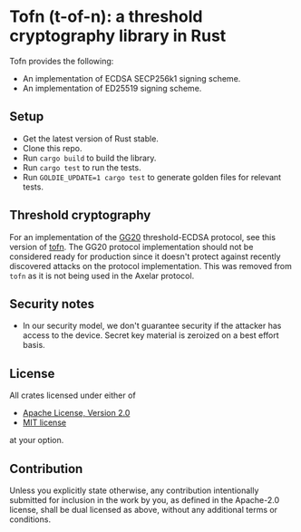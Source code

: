 # Tofn (t-of-n): a threshold cryptography library in Rust

Tofn provides the following:

* An implementation of ECDSA SECP256k1 signing scheme.
* An implementation of ED25519 signing scheme.

## Setup

* Get the latest version of Rust stable.
* Clone this repo.
* Run `cargo build` to build the library.
* Run `cargo test` to run the tests.
* Run `GOLDIE_UPDATE=1 cargo test` to generate golden files for relevant tests.

## Threshold cryptography

For an implementation of the [GG20](https://eprint.iacr.org/2020/540.pdf) threshold-ECDSA protocol,
see this version of [tofn](https://github.com/axelarnetwork/tofn/tree/0b441ed758ebed6726f7a2cf1ccce6a95c33152c). The GG20 protocol implementation should not be considered ready for production since it doesn't protect against recently discovered attacks on the protocol implementation. This was removed from `tofn` as it is not being used in the Axelar protocol.

## Security notes

* In our security model, we don't guarantee security if the attacker has access to the device. Secret key material is zeroized on a best effort basis.

## License

All crates licensed under either of

* [Apache License, Version 2.0](http://www.apache.org/licenses/LICENSE-2.0)
* [MIT license](http://opensource.org/licenses/MIT)

at your option.

## Contribution

Unless you explicitly state otherwise, any contribution intentionally submitted
for inclusion in the work by you, as defined in the Apache-2.0 license, shall be
dual licensed as above, without any additional terms or conditions.
